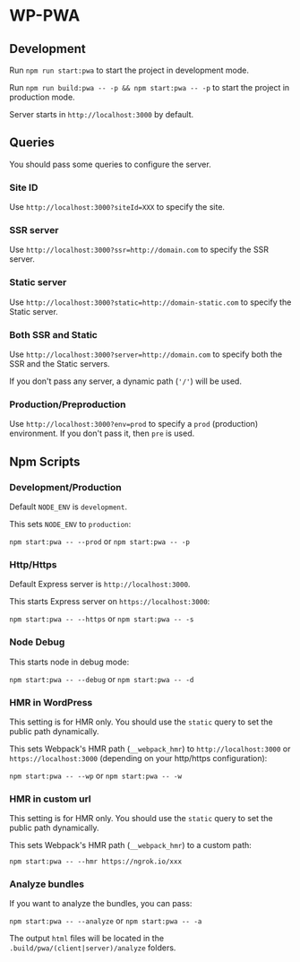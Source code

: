# WP-PWA


## Development

Run `npm run start:pwa` to start the project in development mode.

Run `npm run build:pwa -- -p && npm start:pwa -- -p` to start the project in production mode.

Server starts in `http://localhost:3000` by default.

## Queries

You should pass some queries to configure the server.

### Site ID

Use `http://localhost:3000?siteId=XXX` to specify the site.

### SSR server

Use `http://localhost:3000?ssr=http://domain.com` to specify the SSR server.

### Static server

Use `http://localhost:3000?static=http://domain-static.com` to specify the Static server.

### Both SSR and Static

Use `http://localhost:3000?server=http://domain.com` to specify both the SSR and the Static servers.

If you don't pass any server, a dynamic path (`'/'`) will be used.

### Production/Preproduction

Use `http://localhost:3000?env=prod` to specify a `prod` (production) environment. If you don't pass it, then `pre` is used.

## Npm Scripts

### Development/Production
Default `NODE_ENV` is `development`.

This sets `NODE_ENV` to `production`:

`npm start:pwa -- --prod` or `npm start:pwa -- -p`

### Http/Https
Default Express server is `http://localhost:3000`.

This starts Express server on `https://localhost:3000`:

`npm start:pwa -- --https` or `npm start:pwa -- -s`

### Node Debug

This starts node in debug mode:

`npm start:pwa -- --debug` or `npm start:pwa -- -d`

### HMR in WordPress

This setting is for HMR only. You should use the `static` query to set the public path dynamically.

This sets Webpack's HMR path (`__webpack_hmr`) to `http://localhost:3000` or `https://localhost:3000` (depending on your http/https configuration):

`npm start:pwa -- --wp` or `npm start:pwa -- -w`

### HMR in custom url

This setting is for HMR only. You should use the `static` query to set the public path dynamically.

This sets Webpack's HMR path (`__webpack_hmr`) to a custom path:

`npm start:pwa -- --hmr https://ngrok.io/xxx`

### Analyze bundles

If you want to analyze the bundles, you can pass:

`npm start:pwa -- --analyze` or `npm start:pwa -- -a`

The output `html` files will be located in the `.build/pwa/(client|server)/analyze` folders.
